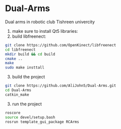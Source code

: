 # Dual-Arms
Dual arms in robotic club Tishreen univercity


1. make sure to install Qt5 libraries:
2. build libfreenect:

```bash
git clone https://github.com/OpenKinect/libfreenect 
cd libfreenect 
mkdir build && cd build 
cmake .. 
make 
sudo make insttall 
```

3. build the project
```bash
git clone https://github.com/AliJohn5/Dual-Arms.git
cd Dual-Arms
catkin_make
```

3. run the project
```bash
roscore
source devel/setup.bash
rosrun template_gui_package RCArms
```



